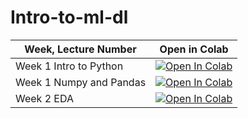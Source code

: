 # Intro-to-ml-dl


| Week, Lecture Number | Open in Colab
|--|--|
| Week 1 Intro to Python  |  [![Open In Colab](https://colab.research.google.com/assets/colab-badge.svg)](https://colab.research.google.com/github/abhi-glitchhg/Intro-to-ml-dl/blob/main/Week1/Lecture1.ipynb)
| Week 1 Numpy and Pandas | [![Open In Colab](https://colab.research.google.com/assets/colab-badge.svg)](https://colab.research.google.com/github/abhi-glitchhg/Intro-to-ml-dl/blob/main/Week2/NumpyPandas.ipynb)
| Week 2 EDA | [![Open In Colab](https://colab.research.google.com/assets/colab-badge.svg)](https://colab.research.google.com/github/Shreyas-Bhat/Intro-to-ml-dl/blob/main/Week2/EDA.ipynb)
